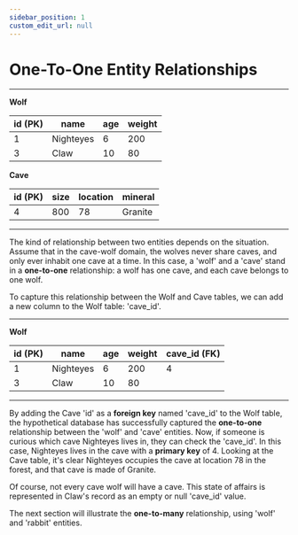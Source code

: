 ```yaml
---
sidebar_position: 1
custom_edit_url: null
---
```


# One-To-One Entity Relationships

---

**Wolf**

| id (PK) | name      | age | weight |
|----|-----------|-----|--------|
| 1  | Nighteyes | 6   | 200    |
| 3  | Claw      | 10  | 80     |


**Cave**

| id (PK) | size      | location | mineral   |
|----|-----------|----------|-----------|
| 4  | 800       | 78       | Granite   |

---

The kind of relationship between two entities depends on the situation. Assume that in the cave-wolf domain, the wolves never share caves, and only ever inhabit one cave at a time. In this case, a 'wolf' and a 'cave' stand in a **one-to-one** relationship: a wolf has one cave, and each cave belongs to one wolf. 

To capture this relationship between the Wolf and Cave tables, we can add a new column to the Wolf table: 'cave_id'.

---

**Wolf**

| id (PK) | name      | age | weight | cave_id (FK) |
|----|-----------|-----|--------|---------| 
| 1  | Nighteyes | 6   | 200    | 4       |
| 3  | Claw      | 10  | 80     |         |

---

By adding the Cave 'id' as a **foreign key** named 'cave_id' to the Wolf table, the hypothetical database has successfully captured the **one-to-one** relationship between the 'wolf' and 'cave' entities. Now, if someone is curious which cave Nighteyes lives in, they can check the 'cave_id'. In this case, Nighteyes lives in the cave with a **primary key** of 4. Looking at the Cave table, it's clear Nighteyes occupies the cave at location 78 in the forest, and that cave is made of Granite.

Of course, not every cave wolf will have a cave. This state of affairs is represented in Claw's record as an empty or null 'cave_id' value.

The next section will illustrate the **one-to-many** relationship, using 'wolf' and 'rabbit' entities. 